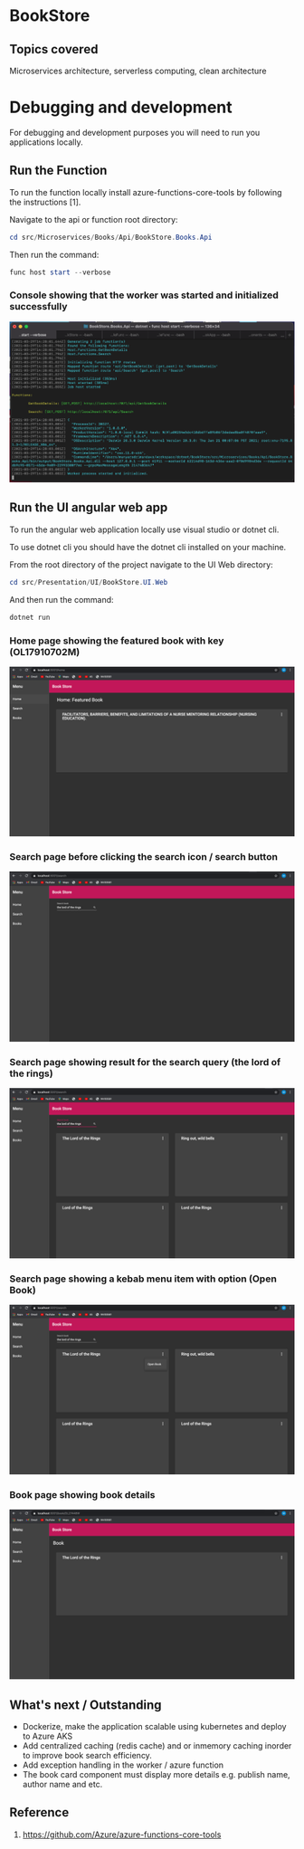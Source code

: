# BookStore

## Topics covered
Microservices architecture, serverless computing, clean architecture

# Debugging and development
For debugging and development purposes you will need to run you applications locally.

## Run the Function
To run the function locally install azure-functions-core-tools by following the instructions [1]. 

Navigate to the api or function root directory:

```powershell
cd src/Microservices/Books/Api/BookStore.Books.Api
```

Then run the command:

```powershell
func host start --verbose
```
### Console showing that the worker was started and initialized successfully
![](https://github.com/mandavamunya/BookStore/blob/main/images/worker_started_initialized.png)

## Run the UI angular web app
To run the angular web application locally use visual studio or dotnet cli.

To use dotnet cli you should have the dotnet cli installed on your machine.

From the root directory of the project navigate to the UI Web directory:

```powershell
cd src/Presentation/UI/BookStore.UI.Web
```

And then run the command:

```powershell
dotnet run
```

### Home page showing the featured book with key (OL17910702M)
![](https://github.com/mandavamunya/BookStore/blob/main/images/screen1.png)


### Search page before clicking the search icon / search button
![](https://github.com/mandavamunya/BookStore/blob/main/images/screen2_0.png)

### Search page showing result for the search query (the lord of the rings)
![](https://github.com/mandavamunya/BookStore/blob/main/images/screen2_1.png)

### Search page showing a kebab menu item with option (Open Book)
![](https://github.com/mandavamunya/BookStore/blob/main/images/screen3.png)

### Book page showing book details
![](https://github.com/mandavamunya/BookStore/blob/main/images/screen4.png)


## What's next / Outstanding
- Dockerize, make the application scalable using kubernetes and deploy to Azure AKS
- Add centralized caching (redis cache) and or inmemory caching inorder to improve book search efficiency.
- Add exception handling in the worker / azure function
- The book card component must display more details e.g. publish name, author name and etc.

## Reference
1. https://github.com/Azure/azure-functions-core-tools